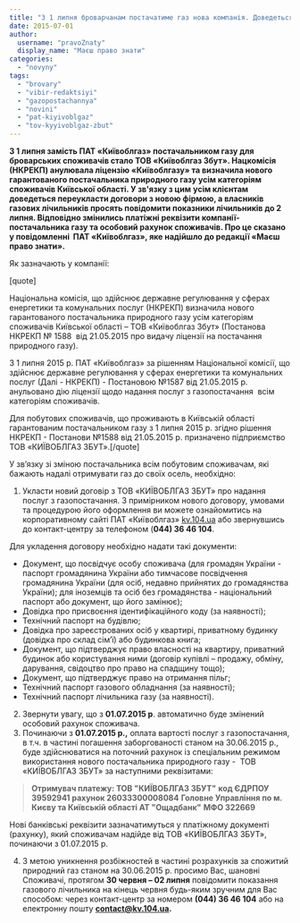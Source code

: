 ```yaml
---
title: "З 1 липня броварчанам постачатиме газ нова компанія. Доведеться переукласти договори"
date: 2015-07-01
author: 
  username: "pravoZnaty"
  display_name: "Маєш право знати"
categories: 
  - "novyny"
tags: 
  - "brovary"
  - "vibir-redaktsiyi"
  - "gazopostachannya"
  - "novini"
  - "pat-kiyivoblgaz"
  - "tov-kyyivoblgaz-zbut"
---
```


**З 1 липня замість ПАТ «Київоблгаз» постачальником газу для броварських споживачів стало ТОВ «Київоблгаз Збут». Нацкомісія (НКРЕКП) анулювала ліцензію «Київоблгазу» та визначила нового гарантованого постачальника природного газу усім категоріям споживачів Київської області. У зв'язку з цим** **усім клієнтам доведеться переукласти договори з новою фірмою, а власників газових лічильників просять повідомити показники лічильників до 2 липня. Відповідно змінились платіжні реквізити компанії-постачальника газу та особовий рахунок споживачів. Про це сказано у повідомленні  ПАТ «Київоблгаз», яке надійшло до редакції «Маєш право знати».**

Як зазначають у компанії:

\[quote\]

Національна комісія, що здійснює державне регулювання у сферах енергетики та комунальних послуг (НКРЕКП) визначила нового гарантованого постачальника природного газу усім категоріям споживачів Київської області – ТОВ «Київоблгаз Збут» (Постанова НКРЕКП № 1588  від 21.05.2015 про видачу ліцензії на постачання природного газу).

З 1 липня 2015 р. ПАТ «Київоблгаз» за рішенням Національної комісії, що здійснює державне регулювання у сферах енергетики та комунальних послуг (Далі - НКРЕКП) - Постановою №1587 від 21.05.2015 р. анульовано дію ліцензії щодо надання послуг з газопостачання  всім категоріям споживачів.

Для побутових споживачів, що проживають в Київській області гарантованим постачальником газу з 1 липня 2015 р. згідно рішення НКРЕКП - Постанови №1588 від 21.05.2015 р. призначено підприємство  ТОВ «КИЇВОБЛГАЗ ЗБУТ».\[/quote\]

У зв’язку зі зміною постачальника всім побутовим споживачам, які бажають надалі отримувати газ до своїх осель, необхідно:

1. Укласти новий договір з ТОВ «КИЇВОБЛГАЗ ЗБУТ» про надання послуг з газопостачання. З примірником нового договору, умовами та процедурою його оформлення ви можете ознайомитись на корпоративному сайті ПАТ «Київоблгаз» [kv.104.ua](http://kv.104.ua/) або звернувшись до контакт-центру за телефоном (**044) 36 46 104**.

Для укладення договору необхідно надати такі документи:

- Документ, що посвідчує особу споживача (для громадян України - паспорт громадянина України або тимчасове посвідчення громадянина України (для осіб, недавно прийнятих до громадянства України); для іноземців та осіб без громадянства - національний паспорт або документ, що його замінює);
- Довідка про присвоєння ідентифікаційного коду (за наявності);
- Технічний паспорт на будівлю;
- Довідка про зареєстрованих осіб у квартирі, приватному будинку (довідка про склад сім’ї) або будинкова книга;
- Документ, що підтверджує право власності на квартиру, приватний будинок або користування ними (договір купівлі – продажу, обміну, дарування, свідоцтво про право на спадщину тощо);
- Документ, що підтверджує право на отримання пільг;
- Технічний паспорт газового обладнання (за наявності);
- Технічний паспорт лічильника газу (за наявності).

2. Звернути увагу, що з **01.07.2015 р**. автоматично буде змінений особовий рахунок споживача.
3. Починаючи з **01.07.2015 р.,** оплата вартості послуг з газопостачання, в т.ч. в частині погашення заборгованості станом на 30.06.2015 р., буде здійснюватися на поточний рахунок із спеціальним режимом використання нового постачальника природного газу -  ТОВ «КИЇВОБЛГАЗ ЗБУТ» за наступними реквізитами:

> **Отримувач платежу: ТОВ "КИЇВОБЛГАЗ ЗБУТ"** **код ЄДРПОУ 39592941 рахунок 26033300008084** **Головне Управління по м. Києву та Київській області АТ "Ощадбанк"** **МФО 322669**

Нові банківські реквізити зазначатимуться у платіжному документі (рахунку), який споживачам надійде від ТОВ «КИЇВОБЛГАЗ ЗБУТ», починаючи з 01.07.2015 р.

4. З метою уникнення розбіжностей в частині розрахунків за спожитий природний газ станом на 30.06.2015 р. просимо Вас, шановні Споживачі, протягом **30 червня – 02 липня** повідомити показання газового лічильника на кінець червня будь-яким зручним для Вас способом: через контакт-центр за номером **(044) 36 46 104** або на електронну пошту **[contact@kv.104.ua](mailto:contact@kv.104.ua).**
